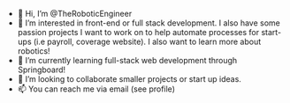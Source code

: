 - 👋 Hi, I’m @TheRoboticEngineer
- 👀 I’m interested in front-end or full stack development. I also have some passion projects I want to work on to help automate processes for start-ups (i.e payroll, coverage website). I also want to learn more about robotics!
- 🌱 I’m currently learning full-stack web development through Springboard!
- 💞️ I’m looking to collaborate smaller projects or start up ideas.
- 📫 You can reach me via email (see profile)

<!---
TheRoboticEngineer/TheRoboticEngineer is a ✨ special ✨ repository because its `README.md` (this file) appears on your GitHub profile.
You can click the Preview link to take a look at your changes.
--->
